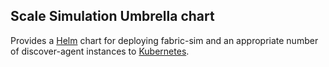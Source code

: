 <!--
SPDX-FileCopyrightText: 2023-present Intel Corporation

SPDX-License-Identifier: Apache-2.0
-->

## Scale Simulation Umbrella chart

Provides a [Helm] chart for deploying fabric-sim and an appropriate number of discover-agent
instances to [Kubernetes].

[Kubernetes]: https://kubernetes.io/
[Helm]: https://helm.sh/
